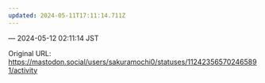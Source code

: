 ```yaml
---
updated: 2024-05-11T17:11:14.711Z
---
```




&mdash; 2024-05-12 02:11:14 JST

Original URL: https://mastodon.social/users/sakuramochi0/statuses/112423565702465891/activity
